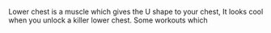 Lower chest is a muscle which gives the U shape to your chest, It looks cool when you unlock a killer lower chest. Some workouts which